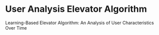 # User Analysis Elevator Algorithm

Learning-Based Elevator Algorithm: An Analysis of User Characteristics Over Time

